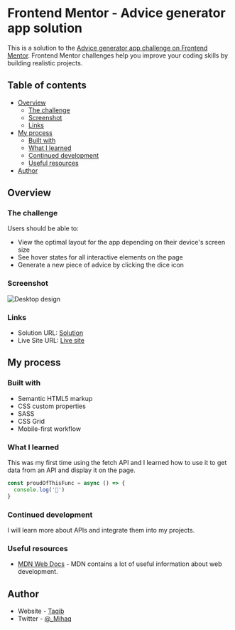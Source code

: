 # Frontend Mentor - Advice generator app solution

This is a solution to the [Advice generator app challenge on Frontend Mentor](https://www.frontendmentor.io/challenges/advice-generator-app-QdUG-13db). Frontend Mentor challenges help you improve your coding skills by building realistic projects.

## Table of contents

- [Overview](#overview)
  - [The challenge](#the-challenge)
  - [Screenshot](#screenshot)
  - [Links](#links)
- [My process](#my-process)
  - [Built with](#built-with)
  - [What I learned](#what-i-learned)
  - [Continued development](#continued-development)
  - [Useful resources](#useful-resources)
- [Author](#author)

## Overview

### The challenge

Users should be able to:

- View the optimal layout for the app depending on their device's screen size
- See hover states for all interactive elements on the page
- Generate a new piece of advice by clicking the dice icon

### Screenshot

![Desktop design](./assets/desktop-preview.jpg.jpg)

### Links

- Solution URL: [Solution](https://your-solution-url.com)
- Live Site URL: [Live site](https://advice-generator-app-live.netlify.app/)

## My process

### Built with

- Semantic HTML5 markup
- CSS custom properties
- SASS
- CSS Grid
- Mobile-first workflow

### What I learned

This was my first time using the fetch API and I learned how to use it to get data from an API and display it on the page. 

```js
const proudOfThisFunc = async () => {
  console.log('🎉')
}
```

### Continued development

I will learn more about APIs and integrate them into my projects.

### Useful resources

- [MDN Web Docs](https://developer.mozilla.org/) - MDN contains a lot of useful information about web development.

## Author

- Website - [Taqib](https://github.com/dom-iha)
- Twitter - [@_Mihaq](https://www.twitter.com/_mihaq)
